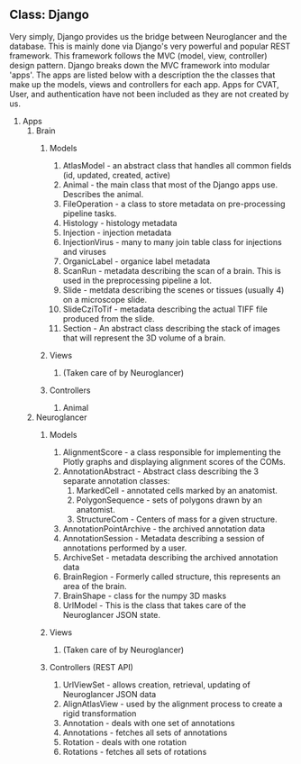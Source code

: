 ## Class: Django
  Very simply, Django provides us the bridge between Neuroglancer and the database. This is mainly done via Django's very powerful and popular
  REST framework. This framework follows the MVC (model, view, controller) design pattern. Django breaks down the MVC framework into modular 'apps'.
  The apps are listed below with a description the the classes that make up the models, views and controllers for each app. Apps for CVAT, User, and
  authentication have not been included as they are not created by us.
1. Apps
    1. Brain
        1. Models
            1.  AtlasModel - an abstract class that handles all common fields (id, updated, created, active)
            1.  Animal - the main class that most of the Django apps use. Describes the animal.
            1.  FileOperation - a class to store metadata on pre-processing pipeline tasks.
            1.  Histology - histology metadata
            1.  Injection - injection metadata
            1.  InjectionVirus - many to many join table class for injections and viruses
            1.  OrganicLabel - organice label metadata
            1.  ScanRun - metadata describing the scan of a brain. This is used in the preprocessing pipeline a lot.
            1.  Slide - metdata describing the scenes or tissues (usually 4) on a microscope slide.
            1.  SlideCziToTif - metadata describing the actual TIFF file produced from the slide.
            1.  Section - An abstract class describing the stack of images that will represent the 3D volume of a brain.

        1. Views
            1. (Taken care of by Neuroglancer)
        1. Controllers
            1. Animal
    1. Neuroglancer
        1. Models
            1. AlignmentScore - a class responsible for implementing the Plotly graphs and displaying alignment scores of the COMs.
            1. AnnotationAbstract - Abstract class describing the 3 separate annotation classes:
                1. MarkedCell - annotated cells marked by an anatomist.
                1. PolygonSequence - sets of polygons drawn by an anatomist.
                1. StructureCom - Centers of mass for a given structure.
            1. AnnotationPointArchive - the archived annotation data
            1. AnnotationSession - Metadata describing a session of annotations performed by a user.
            1. ArchiveSet - metadata describing the archived annotation data
            1. BrainRegion - Formerly called structure, this represents an area of the brain.
            1. BrainShape - class for the numpy 3D masks
            1. UrlModel - This is the class that takes care of the Neuroglancer JSON state.

        1. Views
            1. (Taken care of by Neuroglancer)
        1. Controllers (REST API)
            1. UrlViewSet - allows creation, retrieval, updating of Neuroglancer JSON data 
            1. AlignAtlasView - used by the alignment process to create a rigid transformation
            1. Annotation - deals with one set of annotations
            1. Annotations - fetches all sets of annotations
            1. Rotation - deals with one rotation
            1. Rotations - fetches all sets of rotations
